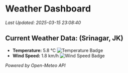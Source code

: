 
# Weather Dashboard

_Last Updated: 2025-03-15 23:08:40_

## Current Weather Data: (Srinagar, JK)
- **Temperature:** 5.8 °C ![Temperature Badge](https://img.shields.io/badge/Temperature-Low%20Temp-blue)
- **Wind Speed:** 1.8 km/h ![Wind Speed Badge](https://img.shields.io/badge/Wind%20Speed-Light%20Wind-blue)

*Powered by Open-Meteo API*
